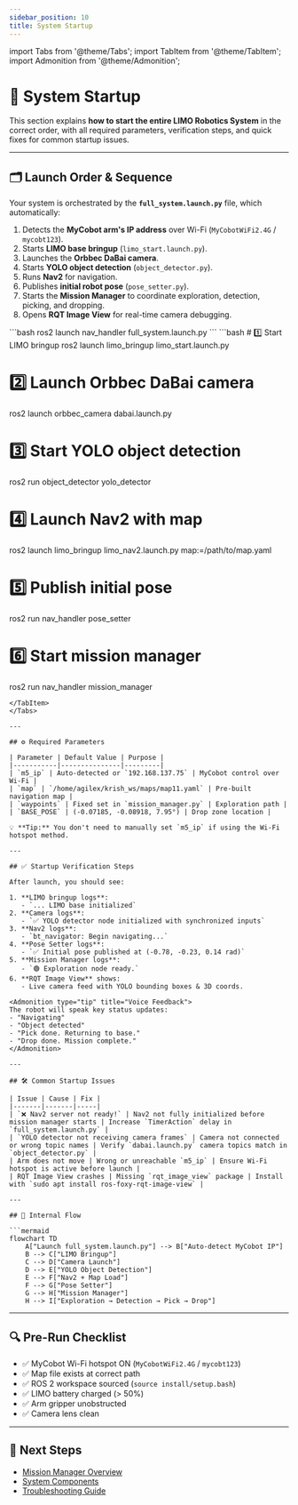 ```yaml
---
sidebar_position: 10
title: System Startup
---
```


import Tabs from '@theme/Tabs';
import TabItem from '@theme/TabItem';
import Admonition from '@theme/Admonition';

# 🚀 System Startup

This section explains **how to start the entire LIMO Robotics System** in the correct order, with all required parameters, verification steps, and quick fixes for common startup issues.

---

## 🗂 Launch Order & Sequence

Your system is orchestrated by the **`full_system.launch.py`** file, which automatically:
1. Detects the **MyCobot arm's IP address** over Wi-Fi (`MyCobotWiFi2.4G` / `mycobt123`).
2. Starts **LIMO base bringup** (`limo_start.launch.py`).
3. Launches the **Orbbec DaBai camera**.
4. Starts **YOLO object detection** (`object_detector.py`).
5. Runs **Nav2** for navigation.
6. Publishes **initial robot pose** (`pose_setter.py`).
7. Starts the **Mission Manager** to coordinate exploration, detection, picking, and dropping.
8. Opens **RQT Image View** for real-time camera debugging.

<Tabs>
<TabItem value="auto" label="One-Command Launch">
```bash
ros2 launch nav_handler full_system.launch.py
```
</TabItem>
<TabItem value="manual" label="Manual Startup (Advanced)">
```bash
# 1️⃣ Start LIMO bringup
ros2 launch limo_bringup limo_start.launch.py

# 2️⃣ Launch Orbbec DaBai camera
ros2 launch orbbec_camera dabai.launch.py

# 3️⃣ Start YOLO object detection
ros2 run object_detector yolo_detector

# 4️⃣ Launch Nav2 with map
ros2 launch limo_bringup limo_nav2.launch.py map:=/path/to/map.yaml

# 5️⃣ Publish initial pose
ros2 run nav_handler pose_setter

# 6️⃣ Start mission manager
ros2 run nav_handler mission_manager
```
</TabItem>
</Tabs>

---

## ⚙️ Required Parameters

| Parameter | Default Value | Purpose |
|-----------|---------------|---------|
| `m5_ip` | Auto-detected or `192.168.137.75` | MyCobot control over Wi-Fi |
| `map` | `/home/agilex/krish_ws/maps/map11.yaml` | Pre-built navigation map |
| `waypoints` | Fixed set in `mission_manager.py` | Exploration path |
| `BASE_POSE` | (-0.07185, -0.08918, 7.95°) | Drop zone location |

💡 **Tip:** You don't need to manually set `m5_ip` if using the Wi-Fi hotspot method.

---

## ✅ Startup Verification Steps

After launch, you should see:

1. **LIMO bringup logs**:
   - `... LIMO base initialized`
2. **Camera logs**:
   - `✅ YOLO detector node initialized with synchronized inputs`
3. **Nav2 logs**:
   - `bt_navigator: Begin navigating...`
4. **Pose Setter logs**:
   - `✅ Initial pose published at (-0.78, -0.23, 0.14 rad)`
5. **Mission Manager logs**:
   - `🟢 Exploration node ready.`
6. **RQT Image View** shows:
   - Live camera feed with YOLO bounding boxes & 3D coords.

<Admonition type="tip" title="Voice Feedback">
The robot will speak key status updates:
- "Navigating"
- "Object detected"
- "Pick done. Returning to base."
- "Drop done. Mission complete."
</Admonition>

---

## 🛠 Common Startup Issues

| Issue | Cause | Fix |
|-------|-------|-----|
| `❌ Nav2 server not ready!` | Nav2 not fully initialized before mission manager starts | Increase `TimerAction` delay in `full_system.launch.py` |
| `YOLO detector not receiving camera frames` | Camera not connected or wrong topic names | Verify `dabai.launch.py` camera topics match in `object_detector.py` |
| Arm does not move | Wrong or unreachable `m5_ip` | Ensure Wi-Fi hotspot is active before launch |
| RQT Image View crashes | Missing `rqt_image_view` package | Install with `sudo apt install ros-foxy-rqt-image-view` |

---

## 🧠 Internal Flow

```mermaid
flowchart TD
    A["Launch full_system.launch.py"] --> B["Auto-detect MyCobot IP"]
    B --> C["LIMO Bringup"]
    C --> D["Camera Launch"]
    D --> E["YOLO Object Detection"]
    E --> F["Nav2 + Map Load"]
    F --> G["Pose Setter"]
    G --> H["Mission Manager"]
    H --> I["Exploration → Detection → Pick → Drop"]
```

---

## 🔍 Pre-Run Checklist

- ✅ MyCobot Wi-Fi hotspot ON (`MyCobotWiFi2.4G` / `mycobt123`)
- ✅ Map file exists at correct path
- ✅ ROS 2 workspace sourced (`source install/setup.bash`)
- ✅ LIMO battery charged (> 50%)
- ✅ Arm gripper unobstructed
- ✅ Camera lens clean

---

## 🎯 Next Steps

- [Mission Manager Overview](../system-components/mission-manager.md)
- [System Components](../system-components/overview.md)
- [Troubleshooting Guide](../troubleshooting/common-errors.md)
